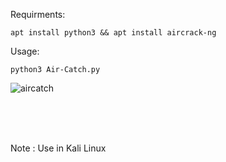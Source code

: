 Requirments:

```apt install python3 && apt install aircrack-ng```
<br>

Usage:

```python3 Air-Catch.py```

![aircatch](https://github.com/XBEAST1/Air-Catch/assets/81472131/87d53363-ee27-4a94-bc85-6de85528ad41)

<br>
<br>
<br>

Note : Use in Kali Linux
